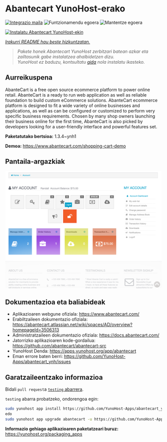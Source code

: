 <!--
Ohart ongi: README hau automatikoki sortu da <https://github.com/YunoHost/apps/tree/master/tools/readme_generator>ri esker
EZ editatu eskuz.
-->

# Abantecart YunoHost-erako

[![Integrazio maila](https://dash.yunohost.org/integration/abantecart.svg)](https://dash.yunohost.org/appci/app/abantecart) ![Funtzionamendu egoera](https://ci-apps.yunohost.org/ci/badges/abantecart.status.svg) ![Mantentze egoera](https://ci-apps.yunohost.org/ci/badges/abantecart.maintain.svg)

[![Instalatu Abantecart YunoHost-ekin](https://install-app.yunohost.org/install-with-yunohost.svg)](https://install-app.yunohost.org/?app=abantecart)

*[Irakurri README hau beste hizkuntzatan.](./ALL_README.md)*

> *Pakete honek Abantecart YunoHost zerbitzari batean azkar eta zailtasunik gabe instalatzea ahalbidetzen dizu.*  
> *YunoHost ez baduzu, kontsultatu [gida](https://yunohost.org/install) nola instalatu ikasteko.*

## Aurreikuspena

AbanteCart is a free open source ecommerce platform to power online retail. AbanteCart is a ready to run web application as well as reliable foundation to build custom eCommerce solutions. AbanteCart ecommerce platform is designed to fit a wide variety of online businesses and applications, as well as can be configured or customized to perform very specific business requirements. Chosen by many shop owners launching their business online for the first time, AbanteCart is also picked by developers looking for a user-friendly interface and powerful features set.


**Paketatutako bertsioa:** 1.3.4~ynh1

**Demoa:** <https://www.abantecart.com/shopping-cart-demo>

## Pantaila-argazkiak

![Abantecart(r)en pantaila-argazkia](./doc/screenshots/dashboard.png)

## Dokumentazioa eta baliabideak

- Aplikazioaren webgune ofiziala: <https://www.abantecart.com/>
- Erabiltzaileen dokumentazio ofiziala: <https://abantecart.atlassian.net/wiki/spaces/AD/overview?homepageId=3506313>
- Administratzaileen dokumentazio ofiziala: <https://docs.abantecart.com/>
- Jatorrizko aplikazioaren kode-gordailua: <https://github.com/abantecart/abantecart-src>
- YunoHost Denda: <https://apps.yunohost.org/app/abantecart>
- Eman errore baten berri: <https://github.com/YunoHost-Apps/abantecart_ynh/issues>

## Garatzaileentzako informazioa

Bidali `pull request`a [`testing` abarrera](https://github.com/YunoHost-Apps/abantecart_ynh/tree/testing).

`testing` abarra probatzeko, ondorengoa egin:

```bash
sudo yunohost app install https://github.com/YunoHost-Apps/abantecart_ynh/tree/testing --debug
edo
sudo yunohost app upgrade abantecart -u https://github.com/YunoHost-Apps/abantecart_ynh/tree/testing --debug
```

**Informazio gehiago aplikazioaren paketatzeari buruz:** <https://yunohost.org/packaging_apps>
